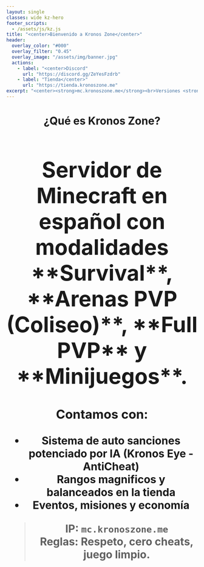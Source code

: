 ```yaml
---
layout: single
classes: wide kz-hero
footer_scripts:
  - /assets/js/kz.js
title: "<center>Bienvenido a Kronos Zone</center>"
header:
  overlay_color: "#000"
  overlay_filter: "0.45"
  overlay_image: "/assets/img/banner.jpg"
  actions:
    - label: "<center>Discord"
      url: "https://discord.gg/ZeYesFzdrb"
    - label: "Tienda</center>"
      url: "https://tienda.kronoszone.me"
excerpt: "<center><strong>mc.kronoszone.me</strong><br>Versiones <strong>1.8 – 1.21</strong><br>¡Eventos semanales y rangos premium!</center>"
---
```


<h1><center>¿Qué es Kronos Zone?<center></center><h1>
Servidor de Minecraft en español con modalidades **Survival**, **Arenas PVP (Coliseo)**, **Full PVP** y **Minijuegos**.

### Contamos con:
- Sistema de auto sanciones potenciado por IA (Kronos Eye - AntiCheat)
- Rangos magnificos y balanceados en la tienda
- Eventos, misiones y economía

> **IP:** `mc.kronoszone.me`  
> **Reglas:** Respeto, cero cheats, juego limpio.
